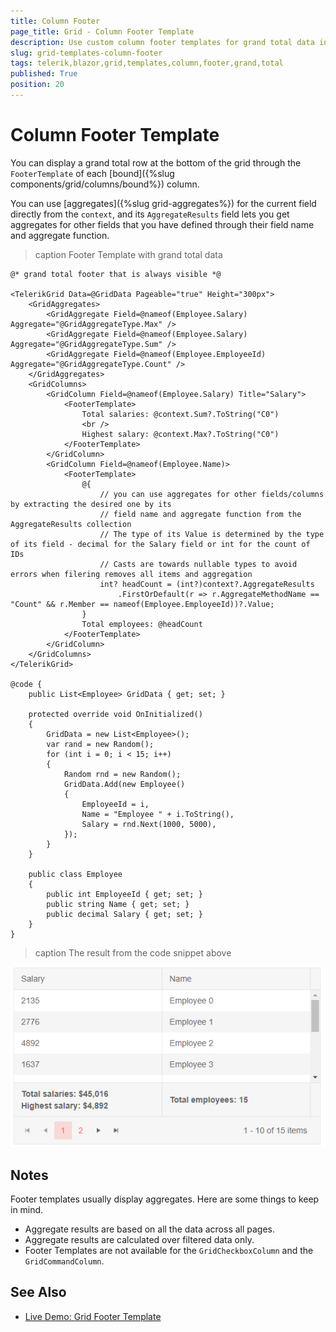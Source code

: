 ```yaml
---
title: Column Footer
page_title: Grid - Column Footer Template
description: Use custom column footer templates for grand total data in Grid for Blazor.
slug: grid-templates-column-footer
tags: telerik,blazor,grid,templates,column,footer,grand,total
published: True
position: 20
---
```


# Column Footer Template

You can display a grand total row at the bottom of the grid through the `FooterTemplate` of each [bound]({%slug components/grid/columns/bound%}) column.

You can use [aggregates]({%slug grid-aggregates%}) for the current field directly from the `context`, and its `AggregateResults` field lets you get aggregates for other fields that you have defined through their field name and aggregate function.


>caption Footer Template with grand total data

````CSHTML
@* grand total footer that is always visible *@

<TelerikGrid Data=@GridData Pageable="true" Height="300px">
    <GridAggregates>
        <GridAggregate Field=@nameof(Employee.Salary) Aggregate="@GridAggregateType.Max" />
        <GridAggregate Field=@nameof(Employee.Salary) Aggregate="@GridAggregateType.Sum" />
        <GridAggregate Field=@nameof(Employee.EmployeeId) Aggregate="@GridAggregateType.Count" />
    </GridAggregates>
    <GridColumns>
        <GridColumn Field=@nameof(Employee.Salary) Title="Salary">
            <FooterTemplate>
                Total salaries: @context.Sum?.ToString("C0")
                <br />
                Highest salary: @context.Max?.ToString("C0")
            </FooterTemplate>
        </GridColumn>
        <GridColumn Field=@nameof(Employee.Name)>
            <FooterTemplate>
                @{
                    // you can use aggregates for other fields/columns by extracting the desired one by its
                    // field name and aggregate function from the AggregateResults collection
                    // The type of its Value is determined by the type of its field - decimal for the Salary field or int for the count of IDs
                    // Casts are towards nullable types to avoid errors when filering removes all items and aggregation
                    int? headCount = (int?)context?.AggregateResults
                        .FirstOrDefault(r => r.AggregateMethodName == "Count" && r.Member == nameof(Employee.EmployeeId))?.Value;
                }
                Total employees: @headCount
            </FooterTemplate>
        </GridColumn>
    </GridColumns>
</TelerikGrid>

@code {
    public List<Employee> GridData { get; set; }

    protected override void OnInitialized()
    {
        GridData = new List<Employee>();
        var rand = new Random();
        for (int i = 0; i < 15; i++)
        {
            Random rnd = new Random();
            GridData.Add(new Employee()
            {
                EmployeeId = i,
                Name = "Employee " + i.ToString(),
                Salary = rnd.Next(1000, 5000),
            });
        }
    }

    public class Employee
    {
        public int EmployeeId { get; set; }
        public string Name { get; set; }
        public decimal Salary { get; set; }
    }
}
````

>caption The result from the code snippet above

![](images/footer-template.png)


## Notes

Footer templates usually display aggregates. Here are some things to keep in mind.

* Aggregate results are based on all the data across all pages.
* Aggregate results are calculated over filtered data only.
* Footer Templates are not available for the `GridCheckboxColumn` and the `GridCommandColumn`.


## See Also

 * [Live Demo: Grid Footer Template](https://demos.telerik.com/blazor-ui/grid/footer-template)

